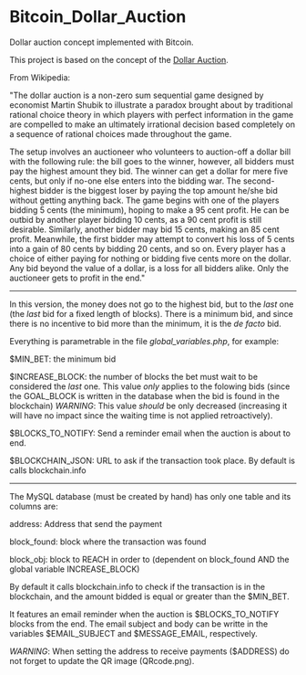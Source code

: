 Bitcoin_Dollar_Auction
======================

Dollar auction concept implemented with Bitcoin.

This project is based on the concept of the <a href="https://en.wikipedia.org/wiki/Dollar_auction">Dollar Auction</a>.

From Wikipedia:

"The dollar auction is a non-zero sum sequential game designed by economist Martin Shubik to illustrate a paradox brought about by traditional rational choice theory in which players with perfect information in the game are compelled to make an ultimately irrational decision based completely on a sequence of rational choices made throughout the game.

The setup involves an auctioneer who volunteers to auction-off a dollar bill with the following rule: the bill goes to the winner, however, all bidders must pay the highest amount they bid. The winner can get a dollar for mere five cents, but only if no-one else enters into the bidding war. The second-highest bidder is the biggest loser by paying the top amount he/she bid without getting anything back. The game begins with one of the players bidding 5 cents (the minimum), hoping to make a 95 cent profit. He can be outbid by another player bidding 10 cents, as a 90 cent profit is still desirable. Similarly, another bidder may bid 15 cents, making an 85 cent profit. Meanwhile, the first bidder may attempt to convert his loss of 5 cents into a gain of 80 cents by bidding 20 cents, and so on. Every player has a choice of either paying for nothing or bidding five cents more on the dollar. Any bid beyond the value of a dollar, is a loss for all bidders alike. Only the auctioneer gets to profit in the end."

****

In this version, the money does not go to the highest bid, but to the *last* one (the _last_ bid for a fixed length of blocks). There is a minimum bid, and since there is no incentive to bid more than the minimum, it is the _de facto_ bid.

Everything is parametrable in the file _global_variables.php_, for example:

$MIN_BET: the minimum bid

$INCREASE_BLOCK: the number of blocks the bet must wait to be considered the _last_ one. This value *only* applies to the folowing bids (since the GOAL_BLOCK is written in the database when the bid is found in the blockchain)
*WARNING*: This value _should_ be only decreased (increasing it will have no impact since the waiting time is not applied retroactively).

$BLOCKS_TO_NOTIFY: Send a reminder email when the auction is about to end.

$BLOCKCHAIN_JSON: URL to ask if the transaction took place. By default is calls blockchain.info

****

The MySQL database (must be created by hand) has only one table and its columns are:

address: Address that send the payment

block_found: block where the transaction was found

block_obj: block to REACH in order to (dependent on block_found AND the global variable INCREASE_BLOCK)


By default it calls blockchain.info to check if the transaction is in the blockchain, and the amount bidded is equal or greater than the $MIN_BET.

It features an email reminder when the auction is $BLOCKS_TO_NOTIFY blocks from the end. The email subject and body can be writte in the variables $EMAIL_SUBJECT and $MESSAGE_EMAIL, respectively.


*WARNING*: When setting the address to receive payments ($ADDRESS) do not forget to update the QR image (QRcode.png).
